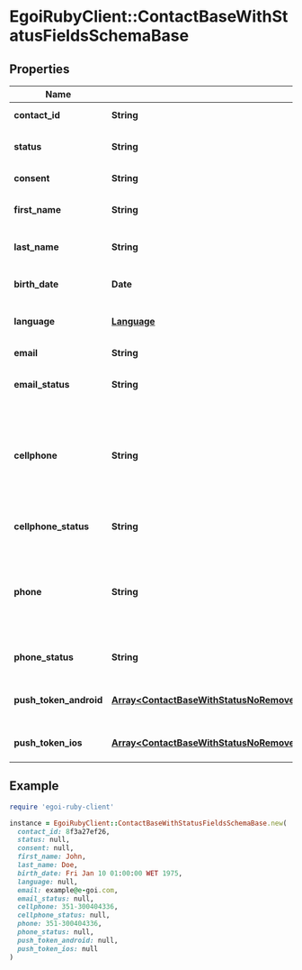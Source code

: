 # EgoiRubyClient::ContactBaseWithStatusFieldsSchemaBase

## Properties

| Name | Type | Description | Notes |
| ---- | ---- | ----------- | ----- |
| **contact_id** | **String** |  | [optional][readonly] |
| **status** | **String** | Status of the contact | [optional][default to &#39;active&#39;] |
| **consent** | **String** | Contact consent | [optional] |
| **first_name** | **String** | First name of the contact | [optional] |
| **last_name** | **String** | Last name of the contact | [optional] |
| **birth_date** | **Date** | Birth date of the contact | [optional] |
| **language** | [**Language**](Language.md) |  | [optional][default to &#39;en&#39;] |
| **email** | **String** | Email of the contact | [optional] |
| **email_status** | **String** | Email channel status | [optional] |
| **cellphone** | **String** | Cellphone of the contact (country code followed by phone number, split by &#39;-&#39;) | [optional] |
| **cellphone_status** | **String** | Cellphone channel status | [optional] |
| **phone** | **String** | Phone of the contact (country code followed by phone number, split by &#39;-&#39;) | [optional] |
| **phone_status** | **String** | Phone channel status | [optional] |
| **push_token_android** | [**Array&lt;ContactBaseWithStatusNoRemovedFieldsSchemaBasePushTokenAndroidInner&gt;**](ContactBaseWithStatusNoRemovedFieldsSchemaBasePushTokenAndroidInner.md) | Android push token of the contact | [optional] |
| **push_token_ios** | [**Array&lt;ContactBaseWithStatusNoRemovedFieldsSchemaBasePushTokenIosInner&gt;**](ContactBaseWithStatusNoRemovedFieldsSchemaBasePushTokenIosInner.md) | IOS push token of the contact | [optional] |

## Example

```ruby
require 'egoi-ruby-client'

instance = EgoiRubyClient::ContactBaseWithStatusFieldsSchemaBase.new(
  contact_id: 8f3a27ef26,
  status: null,
  consent: null,
  first_name: John,
  last_name: Doe,
  birth_date: Fri Jan 10 01:00:00 WET 1975,
  language: null,
  email: example@e-goi.com,
  email_status: null,
  cellphone: 351-300404336,
  cellphone_status: null,
  phone: 351-300404336,
  phone_status: null,
  push_token_android: null,
  push_token_ios: null
)
```

